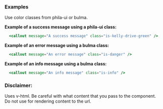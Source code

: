 ### Examples
Use color classes from phila-ui or bulma.

<MyComponent>
  <Callout message="My super message" class="is-info"/>
</MyComponent>

**Example of a success message using a phila-ui class:**
<Callout message="A success message" class="is-danger"/>

```jsx
  <callout message="A success message" class="is-kelly-drive-green" />
```

**Example of an error message using a bulma class:**
```jsx
  <callout message="An error message" class="is-danger" />
```

**Example of an info message using a bulma class:**
```jsx
  <callout message="An info message" class="is-info" />
```

### Disclaimer:
Uses v-html. Be careful with what content that you pass to the component. Do not use for rendering content to the url.
